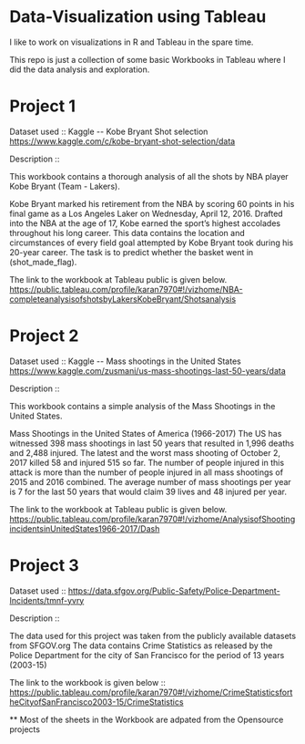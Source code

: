 # Data-Visualization using Tableau

I like to work on visualizations in R and Tableau in the spare time.

This repo is just a collection of some basic Workbooks in Tableau where I did the data analysis and exploration.

# Project 1
Dataset used :: Kaggle -- Kobe Bryant Shot selection https://www.kaggle.com/c/kobe-bryant-shot-selection/data

Description :: 

This workbook contains a thorough analysis of all the shots by NBA player Kobe Bryant (Team - Lakers). 

Kobe Bryant marked his retirement from the NBA by scoring 60 points in his final game as a Los Angeles Laker on Wednesday, April 12, 2016. 
Drafted into the NBA at the age of 17, Kobe earned the sport’s highest accolades throughout his long career.
This data contains the location and circumstances of every field goal attempted by Kobe Bryant took during his 20-year career. The task is to predict whether the basket went in (shot_made_flag).

The link to the workbook at Tableau public is given below.
https://public.tableau.com/profile/karan7970#!/vizhome/NBA-completeanalysisofshotsbyLakersKobeBryant/Shotsanalysis


# Project 2
Dataset used :: Kaggle -- Mass shootings in the United States https://www.kaggle.com/zusmani/us-mass-shootings-last-50-years/data

Description :: 

This workbook contains a simple analysis of the Mass Shootings in the United States. 

Mass Shootings in the United States of America (1966-2017) The US has witnessed 398 mass shootings in last 50 years that resulted in 1,996 deaths and 2,488 injured. The latest and the worst mass shooting of October 2, 2017 killed 58 and injured 515 so far. The number of people injured in this attack is more than the number of people injured in all mass shootings of 2015 and 2016 combined. The average number of mass shootings per year is 7 for the last 50 years that would claim 39 lives and 48 injured per year.

The link to the workbook at Tableau public is given below. https://public.tableau.com/profile/karan7970#!/vizhome/AnalysisofShootingincidentsinUnitedStates1966-2017/Dash

# Project 3

Dataset used :: https://data.sfgov.org/Public-Safety/Police-Department-Incidents/tmnf-yvry

Description :: 

The data used for this project was taken from the publicly available datasets from SFGOV.org
The data contains Crime Statistics as released by the Police Department for the city of San Francisco for the period of 13 years (2003-15)

The link to the workbook is given below :: 
https://public.tableau.com/profile/karan7970#!/vizhome/CrimeStatisticsfortheCityofSanFrancisco2003-15/CrimeStatistics



** Most of the sheets in the Workbook are adpated from the Opensource projects

